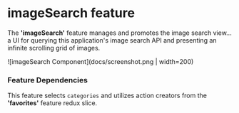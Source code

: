 # imageSearch feature

The **'imageSearch'** feature manages and promotes the image search view... a UI for querying this application's image search API and presenting an infinite scrolling grid of images.

![imageSearch Component](docs/screenshot.png | width=200)

### Feature Dependencies

This feature selects `categories` and utilizes action creators from the **'favorites'** feature redux slice.
